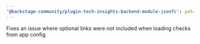 ```yaml
---
'@backstage-community/plugin-tech-insights-backend-module-jsonfc': patch
---
```


Fixes an issue where optional links were not included when loading checks from app config
